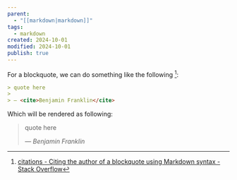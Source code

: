 ```yaml
---
parent:
  - "[[markdown|markdown]]"
tags:
  - markdown
created: 2024-10-01
modified: 2024-10-01
publish: true
---
```

For a blockquote, we can do something like the following [^1]:
```markdown
> quote here
>
> — <cite>Benjamin Franklin</cite>
```
Which will be rendered as following:
> quote here
>
> — <cite>Benjamin Franklin</cite>

[^1]: [citations - Citing the author of a blockquote using Markdown syntax - Stack Overflow](https://stackoverflow.com/questions/2002120/citing-the-author-of-a-blockquote-using-markdown-syntax)